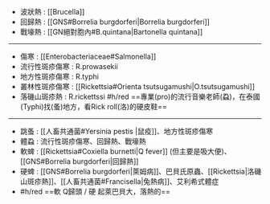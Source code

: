 - 波狀熱 : [[Brucella]]
- 回歸熱 : [[GNS#Borrelia burgdorferi|Borrelia burgdorferi]]
- 戰壕熱 : [[GN絕對胞內#B.quintana|Bartonella quintana]]
***
- 傷寒 : [[Enterobacteriaceae#Salmonella]]
- 流行性斑疹傷寒 : R.prowasekii
- 地方性斑疹傷寒 : R.typhi
- 叢林性斑疹傷寒 : [[Rickettsia#Orienta tsutsugamushi|O.tsutsugamushi]]
- 落磯山斑疹熱 : R.rickettssi
#h/red ==專業(pro)的流行音樂老師(蝨)，在泰國(Typhi)找(蚤)地方，看Rick roll(洛)的硬皮鞋==
***
- 跳蚤 : [[人畜共通菌#Yersinia pestis |鼠疫]]、地方性斑疹傷寒
- 體蝨 : 流行性斑疹傷寒、回歸熱、戰壕熱
- 軟蜱 : [[Rickettsia#Coxiella burnetti|Q fever]] (但主要是吸大便)、[[GNS#Borrelia burgdorferi|回歸熱]]
- 硬蜱 : [[GNS#Borrelia burgdorferi|萊姆病]]、巴貝氏原蟲、[[Rickettsia|洛磯山斑疹熱]]、[[人畜共通菌#Francisella|兔熱病]]、艾利希式體症
- #h/red ==軟 Q歸頭 / 硬 起萊巴貝大，落熱的==